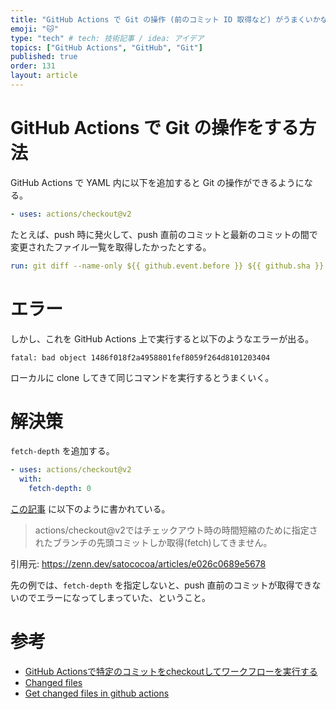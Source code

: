 ```yaml
---
title: "GitHub Actions で Git の操作 (前のコミット ID 取得など) がうまくいかないときの対処法"
emoji: "🐱"
type: "tech" # tech: 技術記事 / idea: アイデア
topics: ["GitHub Actions", "GitHub", "Git"]
published: true
order: 131
layout: article
---
```


# GitHub Actions で Git の操作をする方法
GitHub Actions で YAML 内に以下を追加すると Git の操作ができるようになる。

```yaml
- uses: actions/checkout@v2
```

たとえば、push 時に発火して、push 直前のコミットと最新のコミットの間で変更されたファイル一覧を取得したかったとする。

```yaml
run: git diff --name-only ${{ github.event.before }} ${{ github.sha }} | xargs
```

# エラー
しかし、これを GitHub Actions 上で実行すると以下のようなエラーが出る。

```
fatal: bad object 1486f018f2a4958801fef8059f264d8101203404
```

ローカルに clone してきて同じコマンドを実行するとうまくいく。

# 解決策
`fetch-depth` を追加する。

```yaml
- uses: actions/checkout@v2
  with:
    fetch-depth: 0
```

[この記事](https://zenn.dev/satococoa/articles/e026c0689e5678) に以下のように書かれている。

>actions/checkout@v2ではチェックアウト時の時間短縮のために指定されたブランチの先頭コミットしか取得(fetch)してきません。

引用元: https://zenn.dev/satococoa/articles/e026c0689e5678

先の例では、`fetch-depth` を指定しないと、push 直前のコミットが取得できないのでエラーになってしまっていた、ということ。

# 参考
* [GitHub Actionsで特定のコミットをcheckoutしてワークフローを実行する](https://zenn.dev/satococoa/articles/e026c0689e5678)
* [Changed files](https://github.com/tj-actions/changed-files)
* [Get changed files in github actions](https://dev.to/scienta/get-changed-files-in-github-actions-1p36)

